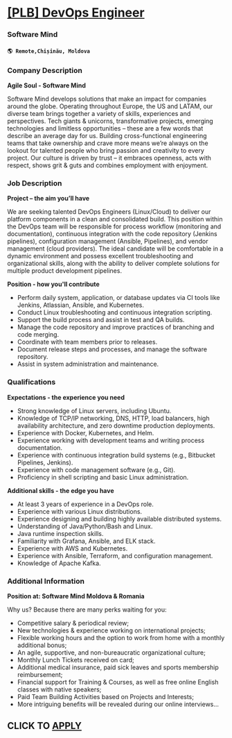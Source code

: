 # [[PLB] DevOps Engineer](https://www.remotewlb.com/apply/plb-devops-engineer)  
### Software Mind  
#### `🌎 Remote,Chișinău, Moldova`  

### **Company Description**

 **Agile Soul - Software Mind**

Software Mind develops solutions that make an impact for companies around the globe. Operating throughout Europe, the US and LATAM, our diverse team brings together a variety of skills, experiences and perspectives. Tech giants & unicorns, transformative projects, emerging technologies and limitless opportunities – these are a few words that describe an average day for us. Building cross-functional engineering teams that take ownership and crave more means we’re always on the lookout for talented people who bring passion and creativity to every project. Our culture is driven by trust – it embraces openness, acts with respect, shows grit & guts and combines employment with enjoyment.

### **Job Description**

 **Project – the aim you’ll have**

We are seeking talented DevOps Engineers (Linux/Cloud) to deliver our platform components in a clean and consolidated build. This position within the DevOps team will be responsible for process workflow (monitoring and documentation), continuous integration with the code repository (Jenkins pipelines), configuration management (Ansible, Pipelines), and vendor management (cloud providers). The ideal candidate will be comfortable in a dynamic environment and possess excellent troubleshooting and organizational skills, along with the ability to deliver complete solutions for multiple product development pipelines.

 **Position - how you'll contribute**

  * Perform daily system, application, or database updates via CI tools like Jenkins, Atlassian, Ansible, and Kubernetes.
  * Conduct Linux troubleshooting and continuous integration scripting.
  * Support the build process and assist in test and QA builds.
  * Manage the code repository and improve practices of branching and code merging.
  * Coordinate with team members prior to releases.
  * Document release steps and processes, and manage the software repository.
  * Assist in system administration and maintenance.

###  **Qualifications**

 **Expectations - the experience you need**

  * Strong knowledge of Linux servers, including Ubuntu.
  * Knowledge of TCP/IP networking, DNS, HTTP, load balancers, high availability architecture, and zero downtime production deployments.
  * Experience with Docker, Kubernetes, and Helm.
  * Experience working with development teams and writing process documentation.
  * Experience with continuous integration build systems (e.g., Bitbucket Pipelines, Jenkins).
  * Experience with code management software (e.g., Git).
  * Proficiency in shell scripting and basic Linux administration.

 **Additional skills - the edge you have**

  * At least 3 years of experience in a DevOps role.
  * Experience with various Linux distributions.
  * Experience designing and building highly available distributed systems.
  * Understanding of Java/Python/Bash and Linux.
  * Java runtime inspection skills.
  * Familiarity with Grafana, Ansible, and ELK stack.
  * Experience with AWS and Kubernetes.
  * Experience with Ansible, Terraform, and configuration management.
  * Knowledge of Apache Kafka.

###  **Additional Information**

 **Position at: Software Mind Moldova & Romania**

Why us? Because there are many perks waiting for you:

  * Competitive salary & periodical review;
  * New technologies & experience working on international projects;
  * Flexible working hours and the option to work from home with a monthly additional bonus;
  * An agile, supportive, and non-bureaucratic organizational culture;
  * Monthly Lunch Tickets received on card;
  * Additional medical insurance, paid sick leaves and sports membership reimbursement;
  * Financial support for Training & Courses, as well as free online English classes with native speakers;
  * Paid Team Building Activities based on Projects and Interests;
  * More intriguing benefits will be revealed during our online interviews...

  
## CLICK TO [APPLY](https://www.remotewlb.com/apply/plb-devops-engineer)

